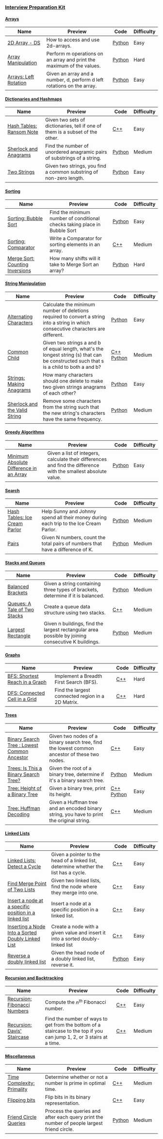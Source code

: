 
### [Interview Preparation Kit](https://www.hackerrank.com/interview/interview-preparation-kit)


#### [Arrays](https://www.hackerrank.com/interview/interview-preparation-kit/arrays/challenges)

Name | Preview | Code | Difficulty
---- | ------- | ---- | ----------
[2D Array - DS](https://www.hackerrank.com/challenges/2d-array/problem?h_l=playlist&slugs%5B%5D=interview&slugs%5B%5D=interview-preparation-kit&slugs%5B%5D=arrays)|How to access and use 2d-arrays.|[Python](arrays/2d-array.py)|Easy
[Array Manipulation](https://www.hackerrank.com/challenges/crush/problem?h_l=playlist&slugs%5B%5D=interview&slugs%5B%5D=interview-preparation-kit&slugs%5B%5D=arrays)|Perform m operations on an array and print the maximum of the values.|[Python](arrays/crush.py)|Hard
[Arrays: Left Rotation](https://www.hackerrank.com/challenges/ctci-array-left-rotation/problem?h_l=playlist&slugs%5B%5D=interview&slugs%5B%5D=interview-preparation-kit&slugs%5B%5D=arrays)|Given an array and a number, d, perform d left rotations on the array.|[Python](arrays/ctci-array-left-rotation.py)|Easy

#### [Dictionaries and Hashmaps](https://www.hackerrank.com/interview/interview-preparation-kit/dictionaries-hashmaps/challenges)

Name | Preview | Code | Difficulty
---- | ------- | ---- | ----------
[Hash Tables: Ransom Note](https://www.hackerrank.com/challenges/ctci-ransom-note/problem?h_l=playlist&slugs%5B%5D=interview&slugs%5B%5D=interview-preparation-kit&slugs%5B%5D=dictionaries-hashmaps)|Given two sets of dictionaries, tell if one of them is a subset of the other.|[C++](dictionaries-hashmaps/ctci-ransom-note.cpp)|Easy
[Sherlock and Anagrams](https://www.hackerrank.com/challenges/sherlock-and-anagrams/problem?h_l=playlist&slugs%5B%5D=interview&slugs%5B%5D=interview-preparation-kit&slugs%5B%5D=dictionaries-hashmaps)|Find the number of unordered anagramic pairs of substrings of a string.|[Python](dictionaries-hashmaps/sherlock-and-anagrams.py)|Medium
[Two Strings](https://www.hackerrank.com/challenges/two-strings/problem?h_l=playlist&slugs%5B%5D=interview&slugs%5B%5D=interview-preparation-kit&slugs%5B%5D=dictionaries-hashmaps)|Given two strings, you find a common substring of non-zero length.|[Python](dictionaries-hashmaps/two-strings.py)|Easy

#### [Sorting](https://www.hackerrank.com/interview/interview-preparation-kit/sorting/challenges)

Name | Preview | Code | Difficulty
---- | ------- | ---- | ----------
[Sorting: Bubble Sort](https://www.hackerrank.com/challenges/ctci-bubble-sort/problem?h_l=playlist&slugs%5B%5D=interview&slugs%5B%5D=interview-preparation-kit&slugs%5B%5D=sorting)|Find the minimum number of conditional checks taking place in Bubble Sort|[Python](sorting/ctci-bubble-sort.py)|Easy
[Sorting: Comparator](https://www.hackerrank.com/challenges/ctci-comparator-sorting/problem?h_l=playlist&slugs%5B%5D=interview&slugs%5B%5D=interview-preparation-kit&slugs%5B%5D=sorting)|Write a Comparator for sorting elements in an array.|[C++](sorting/ctci-comparator-sorting.cpp)|Medium
[Merge Sort: Counting Inversions](https://www.hackerrank.com/challenges/ctci-merge-sort/problem?h_l=playlist&slugs%5B%5D=interview&slugs%5B%5D=interview-preparation-kit&slugs%5B%5D=sorting)|How many shifts will it take to Merge Sort an array?|[Python](sorting/ctci-merge-sort.py)|Hard

#### [String Manipulation](https://www.hackerrank.com/interview/interview-preparation-kit/strings/challenges)

Name | Preview | Code | Difficulty
---- | ------- | ---- | ----------
[Alternating Characters ](https://www.hackerrank.com/challenges/alternating-characters/problem?h_l=playlist&slugs%5B%5D=interview&slugs%5B%5D=interview-preparation-kit&slugs%5B%5D=strings)|Calculate the minimum number of deletions required to convert a string into a string in which consecutive characters are different.|[Python](strings/alternating-characters.py)|Easy
[Common Child](https://www.hackerrank.com/challenges/common-child/problem?h_l=playlist&slugs%5B%5D=interview&slugs%5B%5D=interview-preparation-kit&slugs%5B%5D=strings)|Given two strings a and b of equal length, what's the longest string (s) that can be constructed such that s is a child to both a and b?|[C++](strings/common-child.cpp) [Python](strings/common-child.py)|Medium
[Strings: Making Anagrams](https://www.hackerrank.com/challenges/ctci-making-anagrams/problem?h_l=playlist&slugs%5B%5D=interview&slugs%5B%5D=interview-preparation-kit&slugs%5B%5D=strings)|How many characters should one delete to make two given strings anagrams of each other?|[Python](strings/ctci-making-anagrams.py)|Easy
[Sherlock and the Valid String](https://www.hackerrank.com/challenges/sherlock-and-valid-string/problem?h_l=playlist&slugs%5B%5D=interview&slugs%5B%5D=interview-preparation-kit&slugs%5B%5D=strings)|Remove some characters from the string such that the new string's characters have the same frequency.|[Python](strings/sherlock-and-valid-string.py)|Medium

#### [Greedy Algorithms](https://www.hackerrank.com/interview/interview-preparation-kit/greedy-algorithms/challenges)

Name | Preview | Code | Difficulty
---- | ------- | ---- | ----------
[Minimum Absolute Difference in an Array](https://www.hackerrank.com/challenges/minimum-absolute-difference-in-an-array/problem?h_l=playlist&slugs%5B%5D=interview&slugs%5B%5D=interview-preparation-kit&slugs%5B%5D=greedy-algorithms)|Given a list of integers, calculate their differences and find the difference with the smallest absolute value.|[Python](greedy-algorithms/minimum-absolute-difference-in-an-array.py)|Easy

#### [Search](https://www.hackerrank.com/interview/interview-preparation-kit/search/challenges)

Name | Preview | Code | Difficulty
---- | ------- | ---- | ----------
[Hash Tables: Ice Cream Parlor](https://www.hackerrank.com/challenges/ctci-ice-cream-parlor/problem?h_l=playlist&slugs%5B%5D=interview&slugs%5B%5D=interview-preparation-kit&slugs%5B%5D=search)|Help Sunny and Johnny spend all their money during each trip to the Ice Cream Parlor.|[Python](search/ctci-ice-cream-parlor.py)|Medium
[Pairs](https://www.hackerrank.com/challenges/pairs/problem?h_l=playlist&slugs%5B%5D=interview&slugs%5B%5D=interview-preparation-kit&slugs%5B%5D=search)|Given N numbers, count the total pairs of numbers that have a difference of K.|[Python](search/pairs.py)|Medium

#### [Stacks and Queues](https://www.hackerrank.com/interview/interview-preparation-kit/stacks-queues/challenges)

Name | Preview | Code | Difficulty
---- | ------- | ---- | ----------
[Balanced Brackets](https://www.hackerrank.com/challenges/balanced-brackets/problem?h_l=playlist&slugs%5B%5D=interview&slugs%5B%5D=interview-preparation-kit&slugs%5B%5D=stacks-queues)|Given a string containing three types of brackets, determine if it is balanced.|[Python](stacks-queues/balanced-brackets.py)|Medium
[Queues: A Tale of Two Stacks](https://www.hackerrank.com/challenges/ctci-queue-using-two-stacks/problem?h_l=playlist&slugs%5B%5D=interview&slugs%5B%5D=interview-preparation-kit&slugs%5B%5D=stacks-queues)|Create a queue data structure using two stacks.|[C++](stacks-queues/ctci-queue-using-two-stacks.cpp)|Medium
[Largest Rectangle ](https://www.hackerrank.com/challenges/largest-rectangle/problem?h_l=playlist&slugs%5B%5D=interview&slugs%5B%5D=interview-preparation-kit&slugs%5B%5D=stacks-queues)|Given n buildings, find the largest rectangular area possible by joining consecutive K buildings.|[Python](stacks-queues/largest-rectangle.py)|Medium

#### [Graphs](https://www.hackerrank.com/interview/interview-preparation-kit/graphs/challenges)

Name | Preview | Code | Difficulty
---- | ------- | ---- | ----------
[BFS: Shortest Reach in a Graph](https://www.hackerrank.com/challenges/ctci-bfs-shortest-reach/problem?h_l=playlist&slugs%5B%5D=interview&slugs%5B%5D=interview-preparation-kit&slugs%5B%5D=graphs)|Implement a Breadth First Search (BFS).|[C++](graphs/ctci-bfs-shortest-reach.cpp)|Hard
[DFS: Connected Cell in a Grid](https://www.hackerrank.com/challenges/ctci-connected-cell-in-a-grid/problem?h_l=playlist&slugs%5B%5D=interview&slugs%5B%5D=interview-preparation-kit&slugs%5B%5D=graphs)|Find the largest connected region in a 2D Matrix.|[C++](graphs/ctci-connected-cell-in-a-grid.cpp)|Hard

#### [Trees](https://www.hackerrank.com/interview/interview-preparation-kit/trees/challenges)

Name | Preview | Code | Difficulty
---- | ------- | ---- | ----------
[Binary Search Tree : Lowest Common Ancestor](https://www.hackerrank.com/challenges/binary-search-tree-lowest-common-ancestor/problem?h_l=playlist&slugs%5B%5D=interview&slugs%5B%5D=interview-preparation-kit&slugs%5B%5D=trees)|Given two nodes of a binary search tree, find the lowest common ancestor of these two nodes.|[C++](trees/binary-search-tree-lowest-common-ancestor.cpp)|Easy
[Trees: Is This a Binary Search Tree?](https://www.hackerrank.com/challenges/ctci-is-binary-search-tree/problem?h_l=playlist&slugs%5B%5D=interview&slugs%5B%5D=interview-preparation-kit&slugs%5B%5D=trees)|Given the root of a binary tree, determine if it's a binary search tree.|[Python](trees/ctci-is-binary-search-tree.py)|Medium
[Tree: Height of a Binary Tree](https://www.hackerrank.com/challenges/tree-height-of-a-binary-tree/problem?h_l=playlist&slugs%5B%5D=interview&slugs%5B%5D=interview-preparation-kit&slugs%5B%5D=trees)|Given a binary tree, print its height.|[C++](trees/tree-height-of-a-binary-tree.cpp) [Python](trees/tree-height-of-a-binary-tree.py)|Easy
[Tree: Huffman Decoding ](https://www.hackerrank.com/challenges/tree-huffman-decoding/problem?h_l=playlist&slugs%5B%5D=interview&slugs%5B%5D=interview-preparation-kit&slugs%5B%5D=trees)|Given a Huffman tree and an encoded binary string, you have to print the original string.|[C++](trees/tree-huffman-decoding.cpp)|Medium

#### [Linked Lists](https://www.hackerrank.com/interview/interview-preparation-kit/linked-lists/challenges)

Name | Preview | Code | Difficulty
---- | ------- | ---- | ----------
[Linked Lists: Detect a Cycle](https://www.hackerrank.com/challenges/ctci-linked-list-cycle/problem?h_l=playlist&slugs%5B%5D=interview&slugs%5B%5D=interview-preparation-kit&slugs%5B%5D=linked-lists)|Given a pointer to the head of a linked list, determine whether the list has a cycle.|[C++](linked-lists/ctci-linked-list-cycle.cpp)|Easy
[Find Merge Point of Two Lists](https://www.hackerrank.com/challenges/find-the-merge-point-of-two-joined-linked-lists/problem?h_l=playlist&slugs%5B%5D=interview&slugs%5B%5D=interview-preparation-kit&slugs%5B%5D=linked-lists)|Given two linked lists, find the node where they merge into one.|[C++](linked-lists/find-the-merge-point-of-two-joined-linked-lists.cpp)|Easy
[Insert a node at a specific position in a linked list](https://www.hackerrank.com/challenges/insert-a-node-at-a-specific-position-in-a-linked-list/problem?h_l=playlist&slugs%5B%5D=interview&slugs%5B%5D=interview-preparation-kit&slugs%5B%5D=linked-lists)|Insert a node at a specific position in a linked list.|[C++](linked-lists/insert-a-node-at-a-specific-position-in-a-linked-list.cpp)|Easy
[Inserting a Node Into a Sorted Doubly Linked List](https://www.hackerrank.com/challenges/insert-a-node-into-a-sorted-doubly-linked-list/problem?h_l=playlist&slugs%5B%5D=interview&slugs%5B%5D=interview-preparation-kit&slugs%5B%5D=linked-lists)|Create a node with a given value and insert it into a sorted doubly-linked list|[C++](linked-lists/insert-a-node-into-a-sorted-doubly-linked-list.cpp)|Easy
[Reverse a doubly linked list](https://www.hackerrank.com/challenges/reverse-a-doubly-linked-list/problem?h_l=playlist&slugs%5B%5D=interview&slugs%5B%5D=interview-preparation-kit&slugs%5B%5D=linked-lists)|Given the head node of a doubly linked list, reverse it.|[Python](linked-lists/reverse-a-doubly-linked-list.py)|Easy

#### [Recursion and Backtracking](https://www.hackerrank.com/interview/interview-preparation-kit/recursion-backtracking/challenges)

Name | Preview | Code | Difficulty
---- | ------- | ---- | ----------
[Recursion: Fibonacci Numbers](https://www.hackerrank.com/challenges/ctci-fibonacci-numbers/problem?h_l=playlist&slugs%5B%5D=interview&slugs%5B%5D=interview-preparation-kit&slugs%5B%5D=recursion-backtracking)|Compute the $n^{th}$ Fibonacci number.|[C++](recursion-backtracking/ctci-fibonacci-numbers.cpp)|Easy
[Recursion: Davis' Staircase](https://www.hackerrank.com/challenges/ctci-recursive-staircase/problem?h_l=playlist&slugs%5B%5D=interview&slugs%5B%5D=interview-preparation-kit&slugs%5B%5D=recursion-backtracking)|Find the number of ways to get from the bottom of a staircase to the top if you can jump 1, 2, or 3 stairs at a time.|[C++](recursion-backtracking/ctci-recursive-staircase.cpp)|Medium

#### [Miscellaneous](https://www.hackerrank.com/interview/interview-preparation-kit/miscellaneous/challenges)

Name | Preview | Code | Difficulty
---- | ------- | ---- | ----------
[Time Complexity: Primality](https://www.hackerrank.com/challenges/ctci-big-o/problem?h_l=playlist&slugs%5B%5D=interview&slugs%5B%5D=interview-preparation-kit&slugs%5B%5D=miscellaneous)|Determine whether or not a number is prime in optimal time.|[C++](miscellaneous/ctci-big-o.cpp)|Medium
[Flipping bits](https://www.hackerrank.com/challenges/flipping-bits/problem?h_l=playlist&slugs%5B%5D=interview&slugs%5B%5D=interview-preparation-kit&slugs%5B%5D=miscellaneous)|Flip bits in its binary representation.|[C++](miscellaneous/flipping-bits.cpp)|Easy
[Friend Circle Queries](https://www.hackerrank.com/challenges/friend-circle-queries/problem?h_l=playlist&slugs%5B%5D=interview&slugs%5B%5D=interview-preparation-kit&slugs%5B%5D=miscellaneous)|Process the queries and after each query print the number of people largest friend circle.|[Python](miscellaneous/friend-circle-queries.py)|Medium

